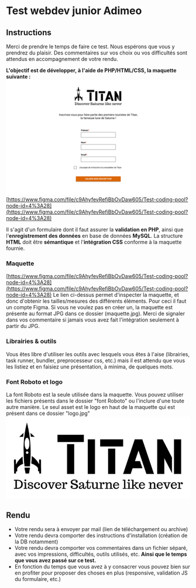 # Test webdev junior Adimeo
## Instructions

Merci de prendre le temps de faire ce test. Nous espérons que vous y prendrez du plaisir. Des commentaires sur vos choix ou vos difficultés sont attendus en accompagnement de votre rendu.


**L'objectif est de développer, à l'aide de PHP/HTML/CSS, la maquette suivante :**
![Maquette](maquette.jpg)
[https://www.figma.com/file/c9AhyfevRefiBbOvDaw605/Test-coding-pool?node-id=4%3A28](https://www.figma.com/file/c9AhyfevRefiBbOvDaw605/Test-coding-pool?node-id=4%3A28)

Il s'agit d'un formulaire dont il faut assurer la **validation en PHP**, ainsi que l'**enregistrement des données** en base de données **MySQL**.
La structure **HTML** doit être **sémantique** et l'**intégration CSS** conforme à la maquette fournie.

### Maquette
[https://www.figma.com/file/c9AhyfevRefiBbOvDaw605/Test-coding-pool?node-id=4%3A28](https://www.figma.com/file/c9AhyfevRefiBbOvDaw605/Test-coding-pool?node-id=4%3A28)
Le lien ci-dessus permet d'inspecter la maquette, et donc d'obtenir les tailles/mesures des différents éléments. Pour ceci il faut un compte Figma. Si vous ne voulez pas en créer un, la maquette est présente au format JPG dans ce dossier (maquette.jpg). Merci de signaler dans vos commentaire si jamais vous avez fait l'intégration seulement à partir du JPG.

### Librairies & outils
Vous êtes libre d'utiliser les outils avec lesquels vous êtes à l'aise (librairies, task runner, bundler, preprocesseur css, etc.) mais il est attendu que vous les listiez et en faisiez une présentation, à minima, de quelques mots.

### Font Roboto et logo
La font Roboto est la seule utilisée dans la maquette. Vous pouvez utiliser les fichiers présents dans le dossier "font Roboto" ou l'inclure d'une toute autre manière.
Le seul asset est le logo en haut de la maquette qui est présent dans ce dossier "logo.jpg"
![Logo](logo.jpg)


## Rendu
* Votre rendu sera à envoyer par mail (lien de téléchargement ou archive)
* Votre rendu devra comporter des instructions d'installation (création de la DB notamment)
* Votre rendu devra comporter vos commentaires dans un fichier séparé, avec vos impressions, difficultés, outils utilisés, etc. **Ainsi que le temps que vous avez passé sur ce test.**
* En fonction du temps que vous avez à y consacrer vous pouvez bien sur en profiter pour proposer des choses en plus (responsive, validation JS du formulaire, etc.)
